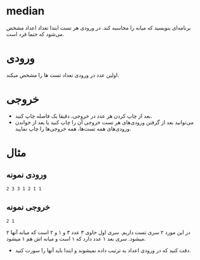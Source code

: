 # median

برنامه‌ای بنویسید که میانه را محاسبه کند. در ورودی هر تست ابتدا تعداد اعداد مشخص می‌شود که حتما فرد است.
# ورودی
اولین عدد در ورودی تعداد تست ها را مشخص میکند.

# خروجی
+ بعد از چاپ کردن هر عدد در خروجی، دقیقا یک فاصله چاپ کنید.
+  می‌توانید بعد از گرفتن ورودی‌های هر تست خروجی آن را چاپ کنید یا بعد از خواندن ورودی‌های همه تست‌ها، همه خروجی‌ها را چاپ نمایید.

# مثال
## ورودی نمونه 
```
2 3 3 1 2 1 1
```


## خروجی نمونه 
```
2 1 
```

در این مورد ۲ سری تست داریم. سری اول حاوی ۳ عدد ۳ و ۱ و ۲ است که میانه آنها ۲ میشود. سری بعد ۱ عدد دارد که ۱ است و میانه اش هم ۱ میشود.
* دقت کنید که در ورودی اعداد به ترتیب داده نمیشوند و ابتدا باید آنها را سورت کنید.

